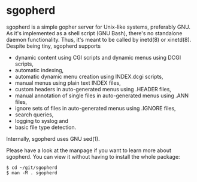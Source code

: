 sgopherd
========

sgopherd is a simple gopher server for Unix-like systems, preferably
GNU. As it's implemented as a shell script (GNU Bash), there's no
standalone daemon functionality. Thus, it's meant to be called by
inetd(8) or xinetd(8). Despite being tiny, sgopherd supports

* dynamic content using CGI scripts and dynamic menus using DCGI scripts,
* automatic indexing,
* automatic dynamic menu creation using INDEX.dcgi scripts,
* manual menus using plain text INDEX files,
* custom headers in auto-generated menus using .HEADER files,
* manual annotation of single files in auto-generated menus using .ANN files,
* ignore sets of files in auto-generated menus using .IGNORE files,
* search queries,
* logging to syslog and
* basic file type detection.

Internally, sgopherd uses GNU sed(1).

Please have a look at the manpage if you want to learn more about
sgopherd. You can view it without having to install the whole package:

	$ cd ~/git/sgopherd
	$ man -M . sgopherd
